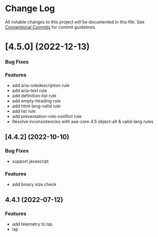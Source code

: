 # Change Log

All notable changes to this project will be documented in this file.
See [Conventional Commits](https://conventionalcommits.org) for commit guidelines.

# [4.5.0] (2022-12-13)

### Bug Fixes


### Features

- add aria-roledescription rule
- add aria-text rule
- add definition-list rule
- add empty-heading rule
- add html-lang-valid rule
- add list rule
- add presentation-role-conflict rule
- Resolve inconsistencies with axe-core 4.5 object-alt & valid-lang rules 

## [4.4.2] (2022-10-10)

### Bug Fixes

- support javascript

### Features

- add binary size check

## 4.4.1 (2022-07-12)

### Features

- add telemetry to lsp
- lsp
